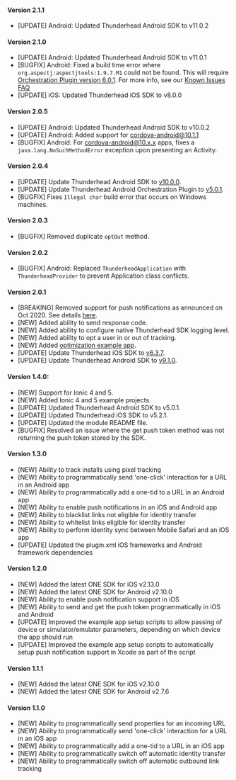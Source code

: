 #### Version 2.1.1
* [UPDATE] Android: Updated Thunderhead Android SDK to v11.0.2

#### Version 2.1.0
* [UPDATE] Android: Updated Thunderhead Android SDK to v11.0.1
* [BUGFIX] Android: Fixed a build time error where `org.aspectj:aspectjtools:1.9.7.M1` could not be found. This will require [Orchestration Plugin version 6.0.1](https://github.com/thunderheadone/one-android-orchestration-plugin/releases/tag/6.0.1).  For more info, see our [Known Issues FAQ](https://support.thunderhead.com/hc/en-us/articles/4412362299287-Android-Could-not-find-org-aspectj-aspectjtools-1-9-7-M1)
* [UPDATE] iOS: Updated Thunderhead iOS SDK to v8.0.0

#### Version 2.0.5
* [UPDATE] Android: Updated Thunderhead Android SDK to v10.0.2
* [UPDATE] Android: Added support for cordova-android@10.1.1
* [BUGFIX] Android: For cordova-android@10.x.x apps, fixes a `java.lang.NoSuchMethodError` exception upon presenting an Activity. 

#### Version 2.0.4
- [UPDATE] Update Thunderhead Android SDK to [v10.0.0](https://github.com/thunderheadone/one-sdk-android/releases/tag/10.0.0).
- [UPDATE] Update Thunderhead Android Orchestration Plugin to [v5.0.1](https://github.com/thunderheadone/one-android-orchestration-plugin/releases/tag/5.0.1).
- [BUGFIX] Fixes `Illegal char` build error that occurs on Windows machines.

#### Version 2.0.3
* [BUGFIX] Removed duplicate `optOut` method.

#### Version 2.0.2
* [BUGFIX] Android: Replaced `ThunderheadApplication` with `ThunderheadProvider` to prevent Application class conflicts.

#### Version 2.0.1
* [BREAKING] Removed support for push notifications as announced on Oct 2020.  See details [here](https://eu2.thunderhead.com/one/help/conversations/release-notes/one_release_notes_58/).
* [NEW] Added ability to send response code.
* [NEW] Added ability to configure native Thunderhead SDK logging level.
* [NEW] Added ability to opt a user in or out of tracking.
* [NEW] Added [optimization example app](https://github.com/thunderheadone/one-sdk-cordova/tree/master/examples/optimizing-programmatically-using-json-example).
* [UPDATE] Update Thunderhead iOS SDK to [v6.3.7](https://github.com/thunderheadone/one-sdk-ios/releases/tag/6.3.7).
* [UPDATE] Update Thunderhead Android SDK to [v9.1.0](https://github.com/thunderheadone/one-sdk-android/releases/tag/9.1.0).

#### Version 1.4.0:
* [NEW] Support for Ionic 4 and 5.
* [NEW] Added Ionic 4 and 5 example projects.
* [UPDATE] Updated Thunderhead Android SDK to v5.0.1.
* [UPDATE] Updated Thunderhead iOS SDK to v5.2.1.
* [UPDATE] Updated the module README file. 
* [BUGFIX] Resolved an issue where the get push token method was not returning the push token stored by the SDK.

#### Version 1.3.0
* [NEW] Ability to track installs using pixel tracking
* [NEW] Ability to programmatically send 'one-click' interaction for a URL in an Android app
* [NEW] Ability to programmatically add a one-tid to a URL in an Android app
* [NEW] Ability to enable push notifications in an iOS and Android app
* [NEW] Ability to blacklist links not eligible for identity transfer
* [NEW] Ability to whitelist links eligible for identity transfer
* [NEW] Ability to perform identity sync between Mobile Safari and an iOS app
* [UPDATE] Updated the plugin.xml iOS frameworks and Android framework dependencies

#### Version 1.2.0

* [NEW] Added the latest ONE SDK for iOS v2.13.0
* [NEW] Added the latest ONE SDK for Android v2.10.0
* [NEW] Ability to enable push notification support in iOS
* [NEW] Ability to send and get the push token programmatically in iOS and Android
* [UPDATE] Improved the example app setup scripts to allow passing of device or simulator/emulator parameters, depending on which device the app should run
* [UPDATE] Improved the example app setup scripts to automatically setup push notification support in Xcode as part of the script

#### Version 1.1.1
* [NEW] Added the latest ONE SDK for iOS v2.10.0
* [NEW] Added the latest ONE SDK for Android v2.7.6


#### Version 1.1.0
* [NEW] Ability to programmatically send properties for an incoming URL
* [NEW] Ability to programmatically send 'one-click' interaction for a URL in an iOS app
* [NEW] Ability to programmatically add a one-tid to a URL in an iOS app
* [NEW] Ability to programmatically switch off automatic identity transfer
* [NEW] Ability to programmatically switch off automatic outbound link tracking
